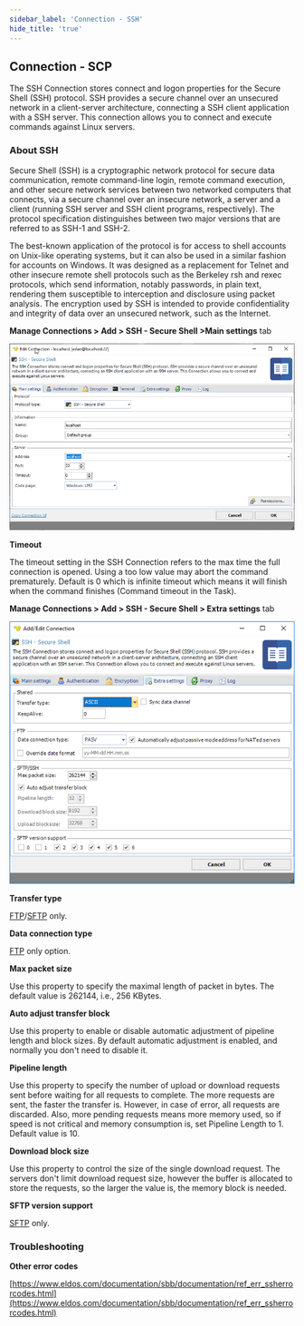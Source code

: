 ```yaml
---
sidebar_label: 'Connection - SSH'
hide_title: 'true'
---
```


## Connection - SCP

The SSH Connection stores connect and logon properties for the Secure Shell (SSH) protocol. SSH provides a secure channel over an unsecured network in a client-server architecture, connecting a SSH client application with a SSH server. This connection allows you to connect and execute commands against Linux servers.
 
### About SSH

Secure Shell (SSH) is a cryptographic network protocol for secure data communication, remote command-line login, remote command execution, and other secure network services between two networked computers that connects, via a secure channel over an insecure network, a server and a client (running SSH server and SSH client programs, respectively). The protocol specification distinguishes between two major versions that are referred to as SSH-1 and SSH-2.
 
The best-known application of the protocol is for access to shell accounts on Unix-like operating systems, but it can also be used in a similar fashion for accounts on Windows. It was designed as a replacement for Telnet and other insecure remote shell protocols such as the Berkeley rsh and rexec protocols, which send information, notably passwords, in plain text, rendering them susceptible to interception and disclosure using packet analysis. The encryption used by SSH is intended to provide confidentiality and integrity of data over an unsecured network, such as the Internet.

**Manage Connections > Add > SSH - Secure Shell >Main settings** tab

![](../../../static/img/sshmainsettings.png)

**Timeout**

The timeout setting in the SSH Connection refers to the max time the full connection is opened. Using a too low value may abort the command prematurely. Default is 0 which is infinite timeout which means it will finish when the command finishes (Command timeout in the Task).

**Manage Connections > Add > SSH - Secure Shell > Extra settings** tab

![](../../../static/img/connectionsshextrasettings.png)

**Transfer type**

[FTP](ftp)/[SFTP](sftp) only.
 
**Data connection type**

[FTP](ftp) only option.
 
**Max packet size**

Use this property to specify the maximal length of packet in bytes. The default value is 262144, i.e., 256 KBytes.
 
**Auto adjust transfer block**

Use this property to enable or disable automatic adjustment of pipeline length and block sizes. By default automatic adjustment is enabled, and normally you don't need to disable it.
 
**Pipeline length**

Use this property to specify the number of upload or download requests sent before waiting for all requests to complete. The more requests are sent, the faster the transfer is. However, in case of error, all requests are discarded. Also, more pending requests means more memory used, so if speed is not critical and memory consumption is, set Pipeline Length to 1. Default value is 10.
 
**Download block size**

Use this property to control the size of the single download request. The servers don't limit download request size, however the buffer is allocated to store the requests, so the larger the value is, the memory block is needed.
 
**SFTP version support**

[SFTP](sftp) only.
 
### Troubleshooting

**Other error codes**

[https://www.eldos.com/documentation/sbb/documentation/ref_err_ssherrorcodes.html](https://www.eldos.com/documentation/sbb/documentation/ref_err_ssherrorcodes.html)
